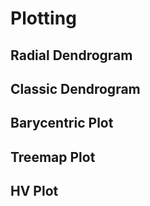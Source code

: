 # Plotting

## Radial Dendrogram

## Classic Dendrogram

## Barycentric Plot

## Treemap Plot

## HV Plot

